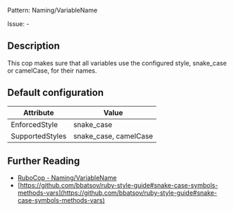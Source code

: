 Pattern: Naming/VariableName

Issue: -

## Description

This cop makes sure that all variables use the configured style,
snake_case or camelCase, for their names.

## Default configuration

Attribute | Value
--- | ---
EnforcedStyle | snake_case
SupportedStyles | snake_case, camelCase

## Further Reading

* [RuboCop - Naming/VariableName](https://rubocop.readthedocs.io/en/latest/cops_naming/#namingvariablename)
* [https://github.com/bbatsov/ruby-style-guide#snake-case-symbols-methods-vars](https://github.com/bbatsov/ruby-style-guide#snake-case-symbols-methods-vars)

